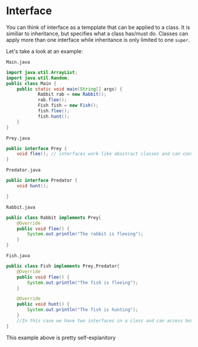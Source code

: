 # Interface
You can think of interface as a tempplate that can be applied to a class. It is similiar to
inheritance, but specifies what a class has/must do. Classes can apply more than one interface
while inheritance is only limited to one `super`.

Let's take a look at an example:

`Main.java`
```java
import java.util.ArrayList;
import java.util.Random;
public class Main {
    public static void main(String[] args) {
            Rabbit rab = new Rabbit();
            rab.flee();
            Fish fish = new Fish();
            fish.flee();
            fish.hunt();
    }
}
```
`Prey.java`
```java
public interface Prey {
    void flee(); // interfaces work like abastract classes and can contain abstract methods
}
```
`Predator.java`
```java
public interface Predator {
    void hunt();

}
```
`Rabbit.java`
```java
public class Rabbit implements Prey{
    @Override
    public void flee() {
        System.out.println("The rabbit is fleeing");
    }
}

```
`Fish.java`
```java
public class Fish implements Prey,Predator{
    @Override
    public void flee() {
        System.out.println("The fish is fleeing");
    }

    @Override
    public void hunt() {
        System.out.println("The fish is hunting");
    }
    //In this case we have two interfaces in a class and can access both of it's methods because of this
}
```

This example above is pretty self-explanitory